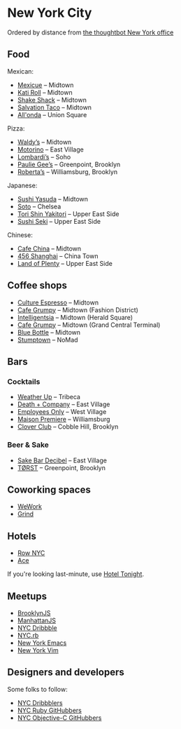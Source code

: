 # New York City

Ordered by distance from
[the thoughtbot New York office](https://goo.gl/maps/biIAG)

## Food

Mexican:

* [Mexicue](http://mexicue.com) – Midtown
* [Kati Roll](http://thekatirollcompany.com/locations_ny.html) – Midtown
* [Shake Shack](http://shakeshack.com/location/grand-central-terminal-nyc) – Midtown
* [Salvation Taco](http://salvationtaco.com) – Midtown
* [All'onda](http://allondanyc.com) – Union Square

Pizza:

* [Waldy’s](http://waldyspizza.com/food-delivery-TW/waldy-wood-fired-pizza-penne-new-york-city.4558.r?QueryStringValue=wU5cWa4VIHXqOu01IRdASg==) – Midtown
* [Motorino](http://motorinopizza.com/eastvillage/index.php?action=page&id=1871&location_id=25) – East Village
* [Lombardi’s](http://firstpizza.com) – Soho
* [Paulie Gee’s](http://pauliegee.com) – Greenpoint, Brooklyn
* [Roberta’s](http://robertaspizza.com) – Williamsburg, Brooklyn

Japanese:

* [Sushi Yasuda](http://sushiyasuda.com/information.html) – Midtown
* [Soto](http://nymag.com/listings/restaurant/soto) – Chelsea
* [Tori Shin Yakitori](http://torishinny.com) – Upper East Side
* [Sushi Seki](http://sushisekinyc.com) – Upper East Side

Chinese:

* [Cafe China](http://cafechinanyc.com) – Midtown
* [456 Shanghai](http://456shanghaicuisine.com) – China Town
* [Land of Plenty](http://landofplenty58.com) – Upper East Side

## Coffee shops

* [Culture Espresso](http://cultureespresso.com) – Midtown
* [Cafe Grumpy](http://cafegrumpy.com/locations/fashion-district) – Midtown (Fashion District)
* [Intelligentsia](http://intelligentsiacoffee.com/location/herald-square-coffeebar) – Midtown (Herald Square)
* [Cafe Grumpy](http://cafegrumpy.com/locations/grand-central-terminal) – Midtown (Grand Central Terminal)
* [Blue Bottle](http://bluebottlecoffee.com/cafes/rockefeller-center) – Midtown
* [Stumptown](http://stumptowncoffee.com/location/new-york/manhattan) – NoMad

## Bars

### Cocktails

* [Weather Up](http://weatherupnyc.com) – Tribeca
* [Death + Company](http://deathandcompany.com/lounge) – East Village
* [Employees Only](http://employeesonlynyc.com) – West Village
* [Maison Premiere](http://maisonpremiere.com) – Williamsburg
* [Clover Club](http://cloverclubny.com) – Cobble Hill, Brooklyn

### Beer & Sake

* [Sake Bar Decibel](http://sakebardecibel.com) – East Village
* [TØRST](http://torstnyc.com) – Greenpoint, Brooklyn

## Coworking spaces

* [WeWork](http://wework.com)
* [Grind](http://grindspaces.com)

## Hotels

* [Row NYC](http://rownyc.com)
* [Ace](http://acehotel.com/newyork)

If you're looking last-minute, use [Hotel Tonight](http://hoteltonight.com).

## Meetups

* [BrooklynJS](http://brooklynjs.com)
* [ManhattanJS](http://manhattanjs.com)
* [NYC Dribbble](http://meetup.com/dribbble/New-York-NY/1010862)
* [NYC.rb](http://meetup.com/NYC-rb)
* [New York Emacs](http://meetup.com/New-York-Emacs-Meetup)
* [New York Vim](http://meetup.com/The-New-York-Vim-Meetup)

## Designers and developers

Some folks to follow:

* [NYC Dribbblers](https://dribbble.com/designers?location=New%20York%20City)
* [NYC Ruby
  GitHubbers](https://github.com/search?type=Users&language=ruby&q=location:nyc)
* [NYC Objective-C
  GitHubbers](https://github.com/search?l=Objective-C&q=location%3Anyc&type=Users)
